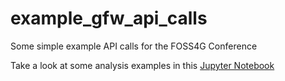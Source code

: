 # example_gfw_api_calls
Some simple example API calls for the FOSS4G Conference

Take a look at some analysis examples in this [Jupyter Notebook](https://nbviewer.jupyter.org/gist/astrong19/374e3c9356218e4303353cbf11edc6a2
)
